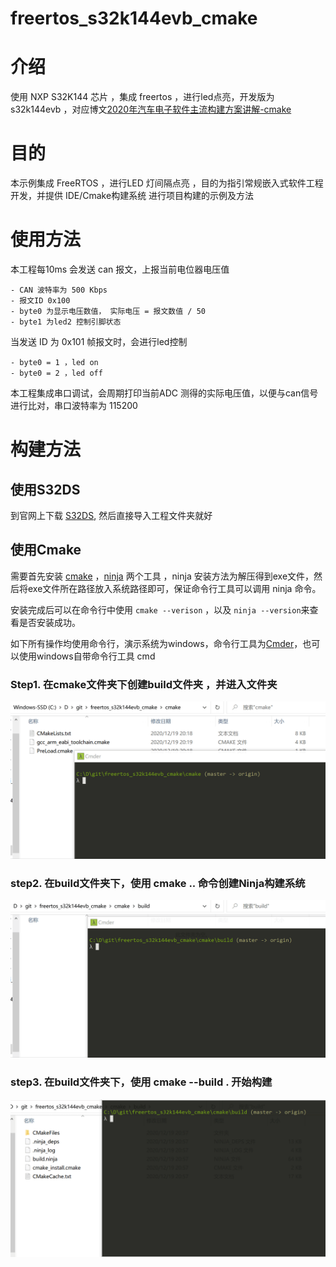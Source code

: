 freertos_s32k144evb_cmake
=============================

# 介绍
使用 NXP S32K144 芯片 ，集成 freertos ，进行led点亮，开发版为 s32k144evb ，对应博文[2020年汽车电子软件主流构建方案讲解-cmake](https://zhuanlan.zhihu.com/p/338162422)

# 目的
本示例集成 FreeRTOS ，进行LED 灯间隔点亮 ，目的为指引常规嵌入式软件工程开发，并提供 IDE/Cmake构建系统 进行项目构建的示例及方法

# 使用方法

本工程每10ms 会发送 can 报文，上报当前电位器电压值

    - CAN 波特率为 500 Kbps
    - 报文ID 0x100
    - byte0 为显示电压数值， 实际电压 = 报文数值 / 50 
    - byte1 为led2 控制引脚状态

当发送 ID 为 0x101 帧报文时，会进行led控制

    - byte0 = 1 ，led on
    - byte0 = 2 ，led off

本工程集成串口调试，会周期打印当前ADC 测得的实际电压值，以便与can信号进行比对，串口波特率为 115200
# 构建方法

## 使用S32DS 
到官网上下载 [S32DS](https://www.nxp.com/design/software/development-software/s32-design-studio-ide/s32-design-studio-for-arm:S32DS-ARM), 然后直接导入工程文件夹就好

## 使用Cmake

需要首先安装 [cmake](https://cmake.org/) ，[ninja](https://github.com/ninja-build/ninja/releases) 两个工具 ，ninja 安装方法为解压得到exe文件，然后将exe文件所在路径放入系统路径即可，保证命令行工具可以调用 ninja 命令。

安装完成后可以在命令行中使用 `cmake --verison` ，以及 `ninja --version`来查看是否安装成功。

如下所有操作均使用命令行，演示系统为windows，命令行工具为[Cmder](https://cmder.net/)，也可以使用windows自带命令行工具 cmd

### Step1. 在cmake文件夹下创建build文件夹 ，并进入文件夹

![001](Documentation/001.gif)

### step2. 在build文件夹下，使用 cmake .. 命令创建Ninja构建系统

![002](Documentation/002.gif)

### step3. 在build文件夹下，使用 cmake --build . 开始构建

![003](Documentation/003.gif)
